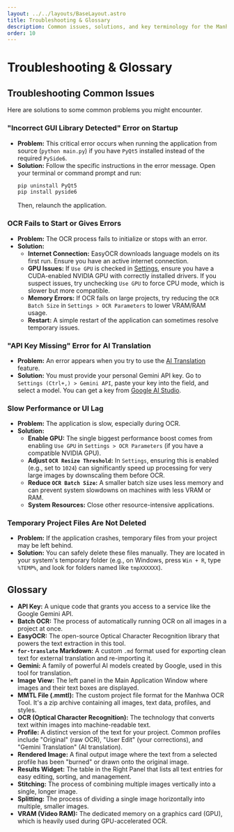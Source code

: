 ```yaml
---
layout: ../../layouts/BaseLayout.astro
title: Troubleshooting & Glossary
description: Common issues, solutions, and key terminology for the Manhwa OCR Tool.
order: 10
---
```


# Troubleshooting & Glossary

## Troubleshooting Common Issues

Here are solutions to some common problems you might encounter.

### "Incorrect GUI Library Detected" Error on Startup
*   **Problem:** This critical error occurs when running the application from source (`python main.py`) if you have `PyQt5` installed instead of the required `PySide6`.
*   **Solution:** Follow the specific instructions in the error message. Open your terminal or command prompt and run:
    ```bash
    pip uninstall PyQt5
    pip install pyside6
    ```
    Then, relaunch the application.

### OCR Fails to Start or Gives Errors
*   **Problem:** The OCR process fails to initialize or stops with an error.
*   **Solution:**
    *   **Internet Connection:** EasyOCR downloads language models on its first run. Ensure you have an active internet connection.
    *   **GPU Issues:** If `Use GPU` is checked in [Settings](/user-manual/settings/), ensure you have a CUDA-enabled NVIDIA GPU with correctly installed drivers. If you suspect issues, try unchecking `Use GPU` to force CPU mode, which is slower but more compatible.
    *   **Memory Errors:** If OCR fails on large projects, try reducing the `OCR Batch Size` in `Settings > OCR Parameters` to lower VRAM/RAM usage.
    *   **Restart:** A simple restart of the application can sometimes resolve temporary issues.

### "API Key Missing" Error for AI Translation
*   **Problem:** An error appears when you try to use the [AI Translation](/user-manual/ai-translation/) feature.
*   **Solution:** You must provide your personal Gemini API key. Go to `Settings (Ctrl+,) > Gemini API`, paste your key into the field, and select a model. You can get a key from [Google AI Studio](https://ai.google.dev/).

### Slow Performance or UI Lag
*   **Problem:** The application is slow, especially during OCR.
*   **Solution:**
    *   **Enable GPU:** The single biggest performance boost comes from enabling `Use GPU` in `Settings > OCR Parameters` (if you have a compatible NVIDIA GPU).
    *   **Adjust `OCR Resize Threshold`:** In `Settings`, ensuring this is enabled (e.g., set to `1024`) can significantly speed up processing for very large images by downscaling them before OCR.
    *   **Reduce `OCR Batch Size`:** A smaller batch size uses less memory and can prevent system slowdowns on machines with less VRAM or RAM.
    *   **System Resources:** Close other resource-intensive applications.

### Temporary Project Files Are Not Deleted
*   **Problem:** If the application crashes, temporary files from your project may be left behind.
*   **Solution:** You can safely delete these files manually. They are located in your system's temporary folder (e.g., on Windows, press `Win + R`, type `%TEMP%`, and look for folders named like `tmpXXXXXX`).

## Glossary

*   **API Key:** A unique code that grants you access to a service like the Google Gemini API.
*   **Batch OCR:** The process of automatically running OCR on all images in a project at once.
*   **EasyOCR:** The open-source Optical Character Recognition library that powers the text extraction in this tool.
*   **`for-translate` Markdown:** A custom `.md` format used for exporting clean text for external translation and re-importing it.
*   **Gemini:** A family of powerful AI models created by Google, used in this tool for translation.
*   **Image View:** The left panel in the Main Application Window where images and their text boxes are displayed.
*   **MMTL File (.mmtl):** The custom project file format for the Manhwa OCR Tool. It's a zip archive containing all images, text data, profiles, and styles.
*   **OCR (Optical Character Recognition):** The technology that converts text within images into machine-readable text.
*   **Profile:** A distinct version of the text for your project. Common profiles include "Original" (raw OCR), "User Edit" (your corrections), and "Gemini Translation" (AI translation).
*   **Rendered Image:** A final output image where the text from a selected profile has been "burned" or drawn onto the original image.
*   **Results Widget:** The table in the Right Panel that lists all text entries for easy editing, sorting, and management.
*   **Stitching:** The process of combining multiple images vertically into a single, longer image.
*   **Splitting:** The process of dividing a single image horizontally into multiple, smaller images.
*   **VRAM (Video RAM):** The dedicated memory on a graphics card (GPU), which is heavily used during GPU-accelerated OCR.